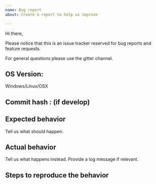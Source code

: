 ```yaml
---
name: Bug report
about: Create a report to help us improve

---
```


Hi there,

Please notice that this is an issue tracker reserved for bug reports and feature requests.

For general questions please use the gitter channel.

## OS Version: 
Windows/Linux/OSX 

## Commit hash : (if develop)
 
## Expected behavior
Tell us what should happen.

## Actual behavior
Tell us what happens instead. Provide a log message if relevant.

## Steps to reproduce the behavior
